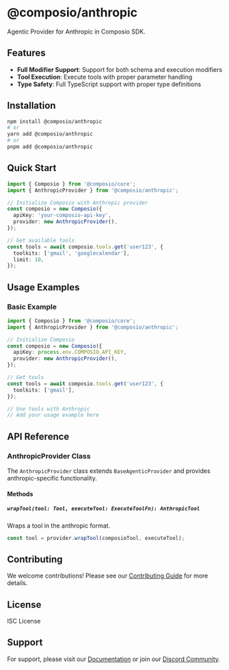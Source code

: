 # @composio/anthropic

Agentic Provider for Anthropic in Composio SDK.

## Features

- **Full Modifier Support**: Support for both schema and execution modifiers
- **Tool Execution**: Execute tools with proper parameter handling
- **Type Safety**: Full TypeScript support with proper type definitions

## Installation

```bash
npm install @composio/anthropic
# or
yarn add @composio/anthropic
# or
pnpm add @composio/anthropic
```

## Quick Start

```typescript
import { Composio } from '@composio/core';
import { AnthropicProvider } from '@composio/anthropic';

// Initialize Composio with Anthropic provider
const composio = new Composio({
  apiKey: 'your-composio-api-key',
  provider: new AnthropicProvider(),
});

// Get available tools
const tools = await composio.tools.get('user123', {
  toolkits: ['gmail', 'googlecalendar'],
  limit: 10,
});
```

## Usage Examples

### Basic Example

```typescript
import { Composio } from '@composio/core';
import { AnthropicProvider } from '@composio/anthropic';

// Initialize Composio
const composio = new Composio({
  apiKey: process.env.COMPOSIO_API_KEY,
  provider: new AnthropicProvider(),
});

// Get tools
const tools = await composio.tools.get('user123', {
  toolkits: ['gmail'],
});

// Use tools with Anthropic
// Add your usage example here
```

## API Reference

### AnthropicProvider Class

The `AnthropicProvider` class extends `BaseAgenticProvider` and provides anthropic-specific functionality.

#### Methods

##### `wrapTool(tool: Tool, executeTool: ExecuteToolFn): AnthropicTool`

Wraps a tool in the anthropic format.

```typescript
const tool = provider.wrapTool(composioTool, executeTool);
```

## Contributing

We welcome contributions! Please see our [Contributing Guide](../../CONTRIBUTING.md) for more details.

## License

ISC License

## Support

For support, please visit our [Documentation](https://docs.composio.dev) or join our [Discord Community](https://discord.gg/composio).
